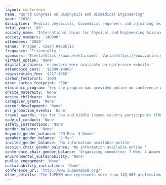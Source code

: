 ```yaml
---
layout: conference 
name: 'World Congress on Biophysics and Biomedical Engineering'
year: '2018'
discipline: 'Medical physicists, biomedical engineers and adjoining health care professionals'
total_years: '40'
society_name: 'International Union for Physical and Engineering Sciences in Medicine(IUPESM), International Organization for Medical Physics (IOMP), International Federation for Medical and Biological Engineering (IFMBE), Česká společnost fyziků v medicíně (ČSFM) - Czech Association of Medical Physicists (CAMP), Česká společnost biomedicínského inženýrství a lékařské informatiky – Czech Society for Biomedical Engineering and Medical Informatics '
society_members: '140000'
attendees: '2000'
venue: 'Prague , Czech Republic'
frequency: 'Triennially '
sponsors: 'Elekta(https://www.elekta.com/), Varian(https://www.varian.com/), RaySearchLaboratories(https://www.raysearchlabs.com/), Parha(http://www.praha.eu/jnp/en/index.html)'
virtual_option: 'None'
digital_archives: 'e-posters were available on conference website.'
attendance_cost: ' $2000-$4000'
registration_fee: '$217-$955'
carbon_footprint: '3000'
other_carbon_footprint: '600'
electonic_program: 'Yes the program was provided online on conference website.'
onsite_maternity: 'None'
onsite_childcare: 'None'
caregiver_grant: 'None'
career_development: 'None'
ecr_promotion_events: 'None'
travel_awards: 'Yes for low and middle income country participants (The IOMP has, again this year, a program of Travel Awards to assist Medical Physicists from Low and Middle Income countries to attend the 2018 World Congress! For details on requisites, and how to apply, go to http://www.iomp.org. In addition, the IOMP is also awarding several “Reduced Registration Fees” for Medical Physicists to attend the 2018 World Congress. Details on qualifications and applications can also be found at: http://www.iomp.org)'
code_of_conduct: 'None'
safety_instructions: 'None'
gender_balance: 'None'
keynote_gender_balance: '29 Men: 3 Women'
speaker_gender_balance: '2 Men'
invited_gender_balance: 'No information available online'
session_chair_gender_balance: 'No information available online '
conference_chair_gender_balance: 'Organizing committee: 7 Men: 4 Women'
environmental_sustainability: 'None'
public_engagement: 'None'
sustainability_initiatives: 'None'
conference_url: 'http://www.iupesm2018.org/'
other_details: 'The IUPESM now represents more than 140,000 professionals in over 100 countries. In spite of the difference in membership numbers between IFMBE (>120,000) and IOMP (>20,000), the Union operates based on the principle that there should be equitable sharing between the two organisations: https://2018.iupesm.org/about/history/'
---
```

